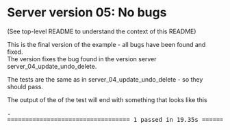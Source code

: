 # Server version 05: No bugs
(See top-level README to understand the context of this README)

This is the final version of the example - all bugs have been found and fixed.<br/>
The version fixes the bug found in the version server server_04_update_undo_delete.

The tests are the same as in server_04_update_undo_delete - so they should pass.<br/>

The output of the of the test will end with something that looks like this

<pre>
.                                                                                 [100%]
================================== 1 passed in 19.35s ===================================
</pre>
